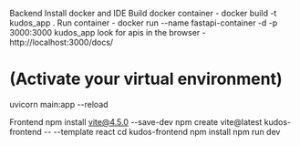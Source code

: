 Backend
Install docker and IDE
Build docker container - docker build -t kudos_app .
Run container - docker run --name fastapi-container -d -p 3000:3000 kudos_app
look for apis in the browser - http://localhost:3000/docs/
# (Activate your virtual environment)
uvicorn main:app --reload


Frontend
npm install vite@4.5.0 --save-dev
npm create vite@latest kudos-frontend -- --template react
cd kudos-frontend
npm install
npm run dev
